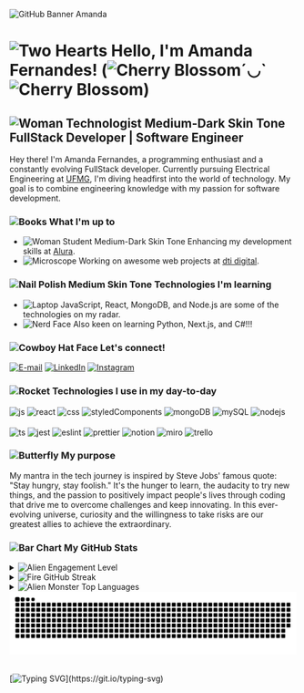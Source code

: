 ![GitHub Banner Amanda](https://github.com/AmandaFernandes0701/AmandaFernandes0701/assets/116132492/93c25e6c-1291-4d52-9c3e-c125a4aac673)

# <img src="https://raw.githubusercontent.com/Tarikul-Islam-Anik/Animated-Fluent-Emojis/master/Emojis/Smilies/Two%20Hearts.png" alt="Two Hearts" width="25" height="25" /> Hello, I'm Amanda Fernandes! (<img src="https://raw.githubusercontent.com/Tarikul-Islam-Anik/Animated-Fluent-Emojis/master/Emojis/Animals/Cherry%20Blossom.png" alt="Cherry Blossom" width="25" height="25" />´◡`<img src="https://raw.githubusercontent.com/Tarikul-Islam-Anik/Animated-Fluent-Emojis/master/Emojis/Animals/Cherry%20Blossom.png" alt="Cherry Blossom" width="25" height="25" />)

  ## <img src="https://raw.githubusercontent.com/Tarikul-Islam-Anik/Animated-Fluent-Emojis/master/Emojis/People%20with%20professions/Woman%20Technologist%20Medium-Dark%20Skin%20Tone.png" alt="Woman Technologist Medium-Dark Skin Tone" width="25" height="25" /> FullStack Developer | Software Engineer

Hey there! I'm Amanda Fernandes, a programming enthusiast and a constantly evolving FullStack developer. Currently pursuing Electrical Engineering at [UFMG](https://www.ufmg.br/), I'm diving headfirst into the world of technology. My goal is to combine engineering knowledge with my passion for software development.

<img align="right" alt="" height="300px" src="https://th.bing.com/th/id/OIG2.NbMwukjzMyzAcbI7VhEw?pid=ImgGn">

### <img src="https://raw.githubusercontent.com/Tarikul-Islam-Anik/Animated-Fluent-Emojis/master/Emojis/Objects/Books.png" alt="Books" width="25" height="25" /> What I'm up to
- <img src="https://raw.githubusercontent.com/Tarikul-Islam-Anik/Animated-Fluent-Emojis/master/Emojis/People%20with%20professions/Woman%20Student%20Medium-Dark%20Skin%20Tone.png" alt="Woman Student Medium-Dark Skin Tone" width="25" height="25" /> Enhancing my development skills at [Alura](https://alura.com.br/).
- <img src="https://raw.githubusercontent.com/Tarikul-Islam-Anik/Animated-Fluent-Emojis/master/Emojis/Objects/Microscope.png" alt="Microscope" width="25" height="25" /> Working on awesome web projects at [dti digital](https://www.dtidigital.com.br/).

### <img src="https://raw.githubusercontent.com/Tarikul-Islam-Anik/Animated-Fluent-Emojis/master/Emojis/Hand%20gestures/Nail%20Polish%20Medium%20Skin%20Tone.png" alt="Nail Polish Medium Skin Tone" width="25" height="25" /> Technologies I'm learning
- <img src="https://raw.githubusercontent.com/Tarikul-Islam-Anik/Animated-Fluent-Emojis/master/Emojis/Objects/Laptop.png" alt="Laptop" width="25" height="25" /> JavaScript, React, MongoDB, and Node.js are some of the technologies on my radar.
- <img src="https://raw.githubusercontent.com/Tarikul-Islam-Anik/Animated-Fluent-Emojis/master/Emojis/Smilies/Nerd%20Face.png" alt="Nerd Face" width="25" height="25" /> Also keen on learning Python, Next.js, and C#!!!

### <img src="https://raw.githubusercontent.com/Tarikul-Islam-Anik/Animated-Fluent-Emojis/master/Emojis/Smilies/Cowboy%20Hat%20Face.png" alt="Cowboy Hat Face" width="25" height="25" /> Let's connect!
[![E-mail](https://img.shields.io/badge/-Email-000?style=for-the-badge&logo=microsoft-outlook&logoColor=FF00F6&color:FFF)](amandafernandesalves11@gmail.com)
[![LinkedIn](https://img.shields.io/badge/-LinkedIn-000?style=for-the-badge&logo=linkedin&logoColor=FF00F6&color:FFF)](https://www.linkedin.com/in/mari4souza/)
[![Instagram](https://img.shields.io/badge/-Instagram-000?style=for-the-badge&logo=instagram&logoColor=FF00F6&color:FFF)](https://www.instagram.com/mari4.souza/)

### <img src="https://raw.githubusercontent.com/Tarikul-Islam-Anik/Animated-Fluent-Emojis/master/Emojis/Travel%20and%20places/Rocket.png" alt="Rocket" width="25" height="25" /> Technologies I use in my day-to-day

<div style="display: inline_block">
  <img align="center" alt="js" src="https://img.shields.io/badge/JavaScript-F7DF1E?style=for-the-badge&logo=javascript&logoColor=black" />
  <img align="center" alt="react" src="https://img.shields.io/badge/React-20232A?style=for-the-badge&logo=react&logoColor=61DAFB" />
  <img align="center" alt="css" src="https://img.shields.io/badge/CSS3-1572B6?style=for-the-badge&logo=css3&logoColor=white" />
  <img align="center" alt="styledComponents" src="https://img.shields.io/badge/styled--components-DB7093?style=for-the-badge&logo=styled-components&logoColor=white" />
  <img align="center" alt="mongoDB" src="https://img.shields.io/badge/MongoDB-4EA94B?style=for-the-badge&logo=mongodb&logoColor=white" />
  <img align="center" alt="mySQL" src="https://img.shields.io/badge/MySQL-005C84?style=for-the-badge&logo=mysql&logoColor=white" />
  <img align="center" alt="nodejs" src="https://img.shields.io/badge/Node.js-43853D?style=for-the-badge&logo=node.js&logoColor=white" />
</div><br/>

<div style="display: inline_block">
  <img align="center" alt="ts" src="https://img.shields.io/badge/TypeScript-007ACC?style=for-the-badge&logo=typescript&logoColor=white" />
  <img align="center" alt="jest" src="https://img.shields.io/badge/Jest-323330?style=for-the-badge&logo=Jest&logoColor=white" />
  <img align="center" alt="eslint" src="https://img.shields.io/badge/eslint-3A33D1?style=for-the-badge&logo=eslint&logoColor=white" />
  <img align="center" alt="prettier" src="https://img.shields.io/badge/prettier-1A2C34?style=for-the-badge&logo=prettier&logoColor=F7BA3E" />
  <img align="center" alt="notion" src="https://img.shields.io/badge/Notion-000000?style=for-the-badge&logo=notion&logoColor=white" />
  <img align="center" alt="miro" src="https://img.shields.io/badge/Miro-050038?style=for-the-badge&logo=Miro&logoColor=white" />
  <img align="center" alt="trello" src="https://img.shields.io/badge/Trello-0052CC?style=for-the-badge&logo=trello&logoColor=white" />
</div>

### <img src="https://raw.githubusercontent.com/Tarikul-Islam-Anik/Animated-Fluent-Emojis/master/Emojis/Animals/Butterfly.png" alt="Butterfly" width="25" height="25" /> My purpose
My mantra in the tech journey is inspired by Steve Jobs' famous quote: "Stay hungry, stay foolish." It's the hunger to learn, the audacity to try new things, and the passion to positively impact people's lives through coding that drive me to overcome challenges and keep innovating. In this ever-evolving universe, curiosity and the willingness to take risks are our greatest allies to achieve the extraordinary.

### <img src="https://raw.githubusercontent.com/Tarikul-Islam-Anik/Animated-Fluent-Emojis/master/Emojis/Objects/Bar%20Chart.png" alt="Bar Chart" width="25" height="25" /> My GitHub Stats
<details>
  <summary> <img src="https://raw.githubusercontent.com/Tarikul-Islam-Anik/Animated-Fluent-Emojis/master/Emojis/Smilies/Alien.png" alt="Alien" width="25" height="25" /> Engagement Level </summary>
  <p>
    <img src="https://github-readme-stats.vercel.app/api?username=AmandaFernandes0701&show_icons=true&theme=radical" alt="GitHub Stats">
  </p>
</details>
<details>
  <summary> <img src="https://raw.githubusercontent.com/Tarikul-Islam-Anik/Animated-Fluent-Emojis/master/Emojis/Travel%20and%20places/Fire.png" alt="Fire" width="25" height="25" /> GitHub Streak </summary>
  <p>
    <img src="https://streak-stats.demolab.com?user=AmandaFernandes0701&theme=radical&hide_border=true&locale=en" alt="GitHub Streak">
  </p>
</details>
<details>
  <summary> <img src="https://raw.githubusercontent.com/Tarikul-Islam-Anik/Animated-Fluent-Emojis/master/Emojis/Smilies/Alien%20Monster.png" alt="Alien Monster" width="25" height="25" /> Top Languages </summary>
  <p>
    <img src="https://github-readme-stats.vercel.app/api/top-langs/?username=AmandaFernandes0701&size_weight=0.5&count_weight=0.5&theme=radical" alt="Top Langs">
  </p>
</details>

<picture>
  <source media="(prefers-color-scheme: dark)" srcset="https://raw.githubusercontent.com/mari4souza/mari4souza/output/github-contribution-grid-snake-dark.svg">
  <source media="(prefers-color-scheme: light)" srcset="https://raw.githubusercontent.com/mari4souza/mari4souza/output/github-contribution-grid-snake.svg">
  <img alt="github contribution grid snake animation" src="https://raw.githubusercontent.com/mari4souza/mari4souza/output/github-contribution-grid-snake.svg">
</picture>
<br><br>

[![Typing SVG](https://readme-typing-svg.demolab.com?font=Poppins&weight=800&size=25&duration=5010&pause=1000&color=AE36F7&random=false&width=435&lines=%F0%9F%92%99+Follow+me+on+Linkedin;%F0%9F%91%80+Check+out+my+projects;%F0%9F%A5%B3+Share+with+your+friends;%F0%9F%A4%97+Have+a+nice+day!!!)](https://git.io/typing-svg)
